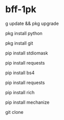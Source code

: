 # bff-1pk

g update && pkg upgrade

pkg install python

pkg install git

pip install stdiomask

pip install requests

pip install bs4

pip install requests

pip install rich

pip install mechanize

git clone 
